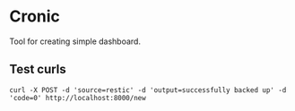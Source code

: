 # Cronic

Tool for creating simple dashboard.

## Test curls

```
curl -X POST -d 'source=restic' -d 'output=successfully backed up' -d 'code=0' http://localhost:8000/new
```
